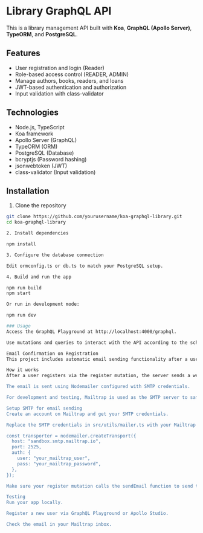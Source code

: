 # Library GraphQL API

This is a library management API built with **Koa**, **GraphQL (Apollo Server)**, **TypeORM**, and **PostgreSQL**.

## Features

- User registration and login (Reader)
- Role-based access control (READER, ADMIN)
- Manage authors, books, readers, and loans
- JWT-based authentication and authorization
- Input validation with class-validator

## Technologies

- Node.js, TypeScript
- Koa framework
- Apollo Server (GraphQL)
- TypeORM (ORM)
- PostgreSQL (Database)
- bcryptjs (Password hashing)
- jsonwebtoken (JWT)
- class-validator (Input validation)

## Installation

1. Clone the repository

```bash
git clone https://github.com/yourusername/koa-graphql-library.git
cd koa-graphql-library

2. Install dependencies

npm install

3. Configure the database connection

Edit ormconfig.ts or db.ts to match your PostgreSQL setup.

4. Build and run the app

npm run build
npm start

Or run in development mode:

npm run dev

### Usage
Access the GraphQL Playground at http://localhost:4000/graphql.

Use mutations and queries to interact with the API according to the schema.

Email Confirmation on Registration
This project includes automatic email sending functionality after a user registers successfully.

How it works
After a user registers via the register mutation, the server sends a welcome email to the user's email address.

The email is sent using Nodemailer configured with SMTP credentials.

For development and testing, Mailtrap is used as the SMTP server to safely capture emails without sending real emails.

Setup SMTP for email sending
Create an account on Mailtrap and get your SMTP credentials.

Replace the SMTP credentials in src/utils/mailer.ts with your Mailtrap SMTP configuration:

const transporter = nodemailer.createTransport({
  host: "sandbox.smtp.mailtrap.io",
  port: 2525,
  auth: {
    user: "your_mailtrap_user",
    pass: "your_mailtrap_password",
  },
});

Make sure your register mutation calls the sendEmail function to send the welcome email.

Testing
Run your app locally.

Register a new user via GraphQL Playground or Apollo Studio.

Check the email in your Mailtrap inbox.